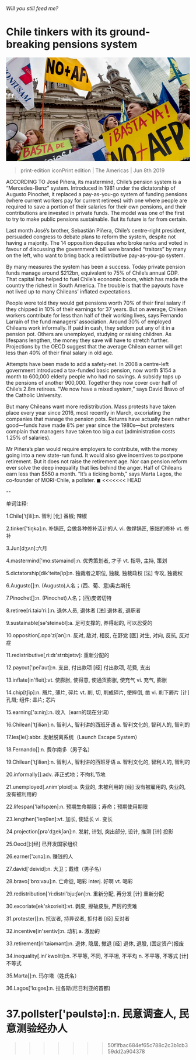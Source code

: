 ###### Will you still feed me?

# Chile tinkers with its ground-breaking pensions system 

![image](images/20190608_amp501.jpg) 

> print-edition iconPrint edition | The Americas | Jun 8th 2019 

ACCORDING TO José Piñera, its mastermind, Chile’s pension system is a “Mercedes-Benz” system. Introduced in 1981 under the dictatorship of Augusto Pinochet, it replaced a pay-as-you-go system of funding pensions (where current workers pay for current retirees) with one where people are required to save a portion of their salaries for their own pensions, and their contributions are invested in private funds. The model was one of the first to try to make public pensions sustainable. But its future is far from certain. 

Last month José’s brother, Sebastián Piñera, Chile’s centre-right president, persuaded congress to debate plans to reform the system, despite not having a majority. The 14 opposition deputies who broke ranks and voted in favour of discussing the government’s bill were branded “traitors” by many on the left, who want to bring back a redistributive pay-as-you-go system. 

By many measures the system has been a success. Today private pension funds manage around $212bn, equivalent to 75% of Chile’s annual GDP. That capital has helped to fuel Chile’s economic boom, which has made the country the richest in South America. The trouble is that the payouts have not lived up to many Chileans’ inflated expectations.  

People were told they would get pensions worth 70% of their final salary if they chipped in 10% of their earnings for 37 years. But on average, Chilean workers contribute for less than half of their working lives, says Fernando Larraín of the fund managers’ association. Around 30% of employed Chileans work informally. If paid in cash, they seldom put any of it in a pension pot. Others are unemployed, studying or raising children. As lifespans lengthen, the money they save will have to stretch further. Projections by the OECD suggest that the average Chilean earner will get less than 40% of their final salary in old age. 

Attempts have been made to add a safety-net. In 2008 a centre-left government introduced a tax-funded basic pension, now worth $154 a month to 600,000 elderly people who had no savings. A subsidy tops up the pensions of another 900,000. Together they now cover over half of Chile’s 2.8m retirees. “We now have a mixed system,” says David Bravo of the Catholic University. 

But many Chileans want more redistribution. Mass protests have taken place every year since 2016, most recently in March, excoriating the companies that manage the pension pots. Returns have actually been rather good—funds have made 8% per year since the 1980s—but protesters complain that managers have taken too big a cut (administration costs 1.25% of salaries). 

Mr Piñera’s plan would require employers to contribute, with the money going into a new state-run fund. It would also give incentives to postpone retirement. But it does not raise the retirement age. Nor can pension reform ever solve the deep inequality that lies behind the anger. Half of Chileans earn less than $550 a month. “It’s a ticking bomb,” says Marta Lagos, the co-founder of MORI-Chile, a pollster. ◼ 
<<<<<<< HEAD

-- 

 单词注释:

1.Chile['tʃili]:n. 智利 [化] 番椒; 辣椒 

2.tinker['tiŋkә]:n. 补锅匠, 会做各种修补活计的人 vi. 做焊锅匠, 笨拙的修补 vt. 修补 

3.Jun[dʒʌn]:六月 

4.mastermind['mɑ:stәmaind]:n. 优秀策划者, 才子 vt. 指导, 主持, 策划 

5.dictatorship[dik'teitәʃip]:n. 独裁者之职位, 独裁, 独裁政权 [法] 专攻, 独裁权 

6.Augusto[]:n. (Augusto)人名；(西、葡、意)奥古斯托 

7.Pinochet[]:n. (Pinochet)人名；(西)皮诺切特 

8.retiree[ri.taiә'ri:]:n. 退休人员, 退休者 [法] 退休者, 退职者 

9.sustainable[sә'steinәbl]:a. 足可支撑的, 养得起的, 可以忍受的 

10.opposition[.ɒpә'ziʃәn]:n. 反对, 敌对, 相反, 在野党 [医] 对生, 对向, 反抗, 反对症 

11.redistributive[ˌri:dɪ'strɪbjətɪv]: 重新分配的 

12.payout['pei'aut]:n. 支出, 付出款项 [经] 付出款项, 花费, 支出 

13.inflate[in'fleit]:vt. 使膨胀, 使得意, 使通货膨胀, 使充气 vi. 充气, 膨胀 

14.chip[tʃip]:n. 屑片, 薄片, 碎片 vt. 削, 切, 削成碎片, 使摔倒, 凿 vi. 削下屑片 [计] 孔屑; 组件; 晶片; 芯片 

15.earning['ә:niŋ]:n. 收入（earn的现在分词） 

16.Chilean['tʃiliәn]:n. 智利人, 智利讲的西班牙语 a. 智利文化的, 智利人的, 智利的 

17.les[lei]:abbr. 发射脱离系统（Launch Escape System） 

18.Fernando[]:n. 费尔南多（男子名） 

19.Chilean['tʃiliәn]:n. 智利人, 智利讲的西班牙语 a. 智利文化的, 智利人的, 智利的 

20.informally[]:adv. 非正式地；不拘礼节地 

21.unemployed[.ʌnim'plɒid]:a. 失业的, 未被利用的 [经] 没有被雇用的, 失业的, 没有被利用的 

22.lifespan['laifspæn]:n. 预期生命期限；寿命；预期使用期限 

23.lengthen['leŋθәn]:vt. 加长, 使延长 vi. 变长 

24.projection[prә'dʒekʃәn]:n. 发射, 计划, 突出部分, 设计, 推测 [计] 投影 

25.Oecd[]:[经] 已开发国家组织 

26.earner['ә:nә]:n. 赚钱的人 

27.david['deivid]:n. 大卫；戴维（男子名） 

28.bravo['brɑ:vәu]:n. 亡命徒, 喝彩 interj. 好啊 vt. 喝彩 

29.redistribution['ri:distri'bju:ʃәn]:n. 重新分配, 再分发 [计] 重新分配 

30.excoriate[ek'skɒ:rieit]:vt. 剥皮, 擦破皮肤, 严厉的责难 

31.protester[]:n. 抗议者, 持异议者, 拒付者 [经] 反对者 

32.incentive[in'sentiv]:n. 动机 a. 激励的 

33.retirement[ri'taiәmәnt]:n. 退休, 隐居, 撤退 [经] 退休, 退股, (固定资产)报废 

34.inequality[.ini'kwɒliti]:n. 不平等, 不同, 不平坦, 不平均 n. 不平等, 不等式 [计] 不等式 

35.Marta[]:n. 玛尔塔（姓氏名） 

36.Lagos['lɑ:gәs]:n. 拉各斯(尼日利亚的首都) 

37.pollster['pәulstә]:n. 民意调查人, 民意测验经办人 
=======
>>>>>>> 50f1fbac684ef65c788c2c3b1cb359dd2a904378

